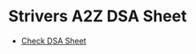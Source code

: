 # Strivers A2Z DSA Sheet

- [Check DSA Sheet](https://takeuforward.org/strivers-a2z-dsa-course/strivers-a2z-dsa-course-sheet-2/)




